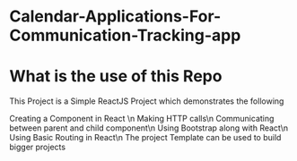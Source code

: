 # Calendar-Applications-For-Communication-Tracking-app

# What is the use of this Repo
This Project is a Simple ReactJS Project which demonstrates the following

Creating a Component in React \n
Making HTTP calls\n
Communicating between parent and child component\n
Using Bootstrap along with React\n
Using Basic Routing in React\n
The project Template can be used to build bigger projects



